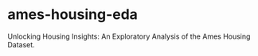 # ames-housing-eda
Unlocking Housing Insights: An Exploratory Analysis of the Ames Housing Dataset.
